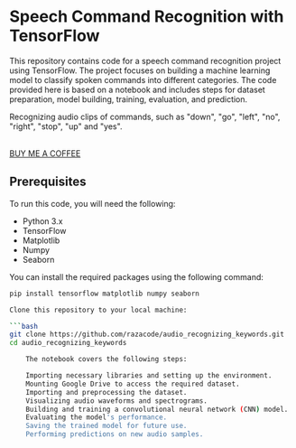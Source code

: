 # Speech Command Recognition with TensorFlow

This repository contains code for a speech command recognition project using TensorFlow. The project focuses on building a machine learning model to classify spoken commands into different categories. The code provided here is based on a notebook and includes steps for dataset preparation, model building, training, evaluation, and prediction.

Recognizing audio clips of commands, such as "down", "go", "left", "no", "right", "stop", "up" and "yes".

</br>  <a href="https://www.buymeacoffee.com/wamiqraza">BUY ME A COFFEE</a> 

## Prerequisites

To run this code, you will need the following:

- Python 3.x
- TensorFlow
- Matplotlib
- Numpy
- Seaborn

You can install the required packages using the following command:

```bash
pip install tensorflow matplotlib numpy seaborn

Clone this repository to your local machine:

```bash
git clone https://github.com/razacode/audio_recognizing_keywords.git
cd audio_recognizing_keywords

    The notebook covers the following steps:

    Importing necessary libraries and setting up the environment.
    Mounting Google Drive to access the required dataset.
    Importing and preprocessing the dataset.
    Visualizing audio waveforms and spectrograms.
    Building and training a convolutional neural network (CNN) model.
    Evaluating the model's performance.
    Saving the trained model for future use.
    Performing predictions on new audio samples.


